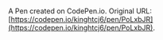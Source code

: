 # 

A Pen created on CodePen.io. Original URL: [https://codepen.io/kinghtcj6/pen/PoLxbJR](https://codepen.io/kinghtcj6/pen/PoLxbJR).

